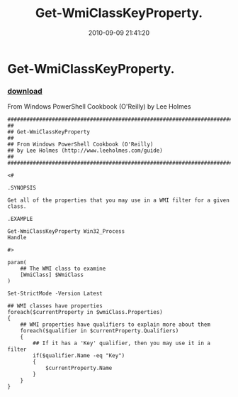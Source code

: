 ﻿---
pid:            2169
parent:         0
children:       
poster:         Lee Holmes
title:          Get-WmiClassKeyProperty.
date:           2010-09-09 21:41:20
description:    From Windows PowerShell Cookbook (O'Reilly) by Lee Holmes
format:         posh
---

# Get-WmiClassKeyProperty.

### [download](2169.ps1)  

From Windows PowerShell Cookbook (O'Reilly) by Lee Holmes

```posh
##############################################################################
##
## Get-WmiClassKeyProperty
##
## From Windows PowerShell Cookbook (O'Reilly)
## by Lee Holmes (http://www.leeholmes.com/guide)
##
##############################################################################

<#

.SYNOPSIS

Get all of the properties that you may use in a WMI filter for a given class.

.EXAMPLE

Get-WmiClassKeyProperty Win32_Process
Handle

#>

param(
    ## The WMI class to examine
    [WmiClass] $WmiClass
)

Set-StrictMode -Version Latest

## WMI classes have properties
foreach($currentProperty in $wmiClass.Properties)
{
    ## WMI properties have qualifiers to explain more about them
    foreach($qualifier in $currentProperty.Qualifiers)
    {
        ## If it has a 'Key' qualifier, then you may use it in a filter
        if($qualifier.Name -eq "Key")
        {
            $currentProperty.Name
        }
    }
}
```
